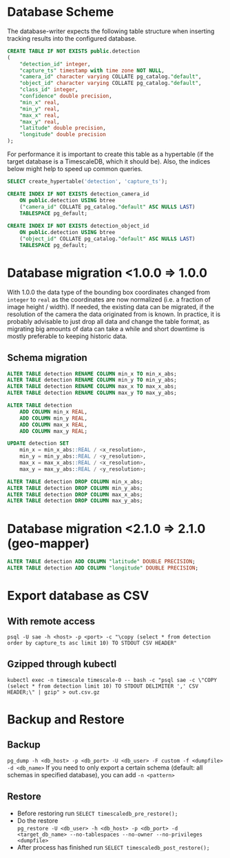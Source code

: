 # Database Scheme
The database-writer expects the following table structure when inserting tracking results into the configured database.
```sql
CREATE TABLE IF NOT EXISTS public.detection
(
    "detection_id" integer,
    "capture_ts" timestamp with time zone NOT NULL,
    "camera_id" character varying COLLATE pg_catalog."default",
    "object_id" character varying COLLATE pg_catalog."default",
    "class_id" integer,
    "confidence" double precision,
    "min_x" real,
    "min_y" real,
    "max_x" real,
    "max_y" real,
    "latitude" double precision,
    "longitude" double precision
);
```

For performance it is important to create this table as a hypertable
(if the target database is a TimescaleDB, which it should be).
Also, the indices below might help to speed up common queries.

```sql 
SELECT create_hypertable('detection', 'capture_ts');

CREATE INDEX IF NOT EXISTS detection_camera_id
    ON public.detection USING btree
    ("camera_id" COLLATE pg_catalog."default" ASC NULLS LAST)
    TABLESPACE pg_default;
    
CREATE INDEX IF NOT EXISTS detection_object_id
    ON public.detection USING btree
    ("object_id" COLLATE pg_catalog."default" ASC NULLS LAST)
    TABLESPACE pg_default;
```

# Database migration <1.0.0 => 1.0.0
With 1.0.0 the data type of the bounding box coordinates changed from `integer` to `real` as the coordinates are now normalized (i.e. a fraction of image height / width). If needed, the existing data can be migrated, if the resolution of the camera the data originated from is known. In practice, it is probably advisable to just drop all data and change the table format, as migrating big amounts of data can take a while and short downtime is mostly preferable to keeping historic data.

## Schema migration
```sql
ALTER TABLE detection RENAME COLUMN min_x TO min_x_abs;
ALTER TABLE detection RENAME COLUMN min_y TO min_y_abs;
ALTER TABLE detection RENAME COLUMN max_x TO max_x_abs;
ALTER TABLE detection RENAME COLUMN max_y TO max_y_abs;

ALTER TABLE detection
    ADD COLUMN min_x REAL,
    ADD COLUMN min_y REAL,
    ADD COLUMN max_x REAL,
    ADD COLUMN max_y REAL;

UPDATE detection SET
    min_x = min_x_abs::REAL / <x_resolution>,
    min_y = min_y_abs::REAL / <y_resolution>,
    max_x = max_x_abs::REAL / <x_resolution>,
    max_y = max_y_abs::REAL / <y_resolution>;

ALTER TABLE detection DROP COLUMN min_x_abs;
ALTER TABLE detection DROP COLUMN min_y_abs;
ALTER TABLE detection DROP COLUMN max_x_abs;
ALTER TABLE detection DROP COLUMN max_y_abs;
```

# Database migration <2.1.0 => 2.1.0 (geo-mapper)
```sql
ALTER TABLE detection ADD COLUMN "latitude" DOUBLE PRECISION;
ALTER TABLE detection ADD COLUMN "longitude" DOUBLE PRECISION;
```

# Export database as CSV
## With remote access
`psql -U sae -h <host> -p <port> -c "\copy (select * from detection order by capture_ts asc limit 10) TO STDOUT CSV HEADER"`
## Gzipped through kubectl
`kubectl exec -n timescale timescale-0 -- bash -c "psql sae -c \"COPY (select * from detection limit 10) TO STDOUT DELIMITER ',' CSV HEADER;\" | gzip" > out.csv.gz`

# Backup and Restore
## Backup
`pg_dump -h <db_host> -p <db_port> -U <db_user> -F custom -f <dumpfile> -d <db_name>`
If you need to only export a certain schema (default: all schemas in specified database), you can add `-n <pattern>`

## Restore
- Before restoring run `SELECT timescaledb_pre_restore();`
- Do the restore\
    `pg_restore -U <db_user> -h <db_host> -p <db_port> -d <target_db_name> --no-tablespaces --no-owner --no-privileges <dumpfile>`
- After process has finished run `SELECT timescaledb_post_restore();`